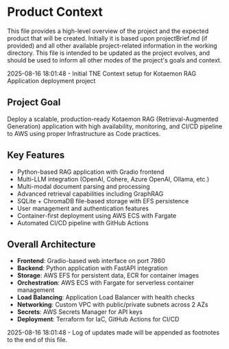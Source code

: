 # Product Context

This file provides a high-level overview of the project and the expected product that will be created. Initially it is based upon projectBrief.md (if provided) and all other available project-related information in the working directory. This file is intended to be updated as the project evolves, and should be used to inform all other modes of the project's goals and context.

2025-08-16 18:01:48 - Initial TNE Context setup for Kotaemon RAG Application deployment project

## Project Goal

Deploy a scalable, production-ready Kotaemon RAG (Retrieval-Augmented Generation) application with high availability, monitoring, and CI/CD pipeline to AWS using proper Infrastructure as Code practices.

## Key Features

- Python-based RAG application with Gradio frontend
- Multi-LLM integration (OpenAI, Cohere, Azure OpenAI, Ollama, etc.)
- Multi-modal document parsing and processing
- Advanced retrieval capabilities including GraphRAG
- SQLite + ChromaDB file-based storage with EFS persistence
- User management and authentication features
- Container-first deployment using AWS ECS with Fargate
- Automated CI/CD pipeline with GitHub Actions

## Overall Architecture

- **Frontend**: Gradio-based web interface on port 7860
- **Backend**: Python application with FastAPI integration
- **Storage**: AWS EFS for persistent data, ECR for container images
- **Orchestration**: AWS ECS with Fargate for serverless container management
- **Load Balancing**: Application Load Balancer with health checks
- **Networking**: Custom VPC with public/private subnets across 2 AZs
- **Secrets**: AWS Secrets Manager for API keys
- **Deployment**: Terraform for IaC, GitHub Actions for CI/CD

2025-08-16 18:01:48 - Log of updates made will be appended as footnotes to the end of this file.